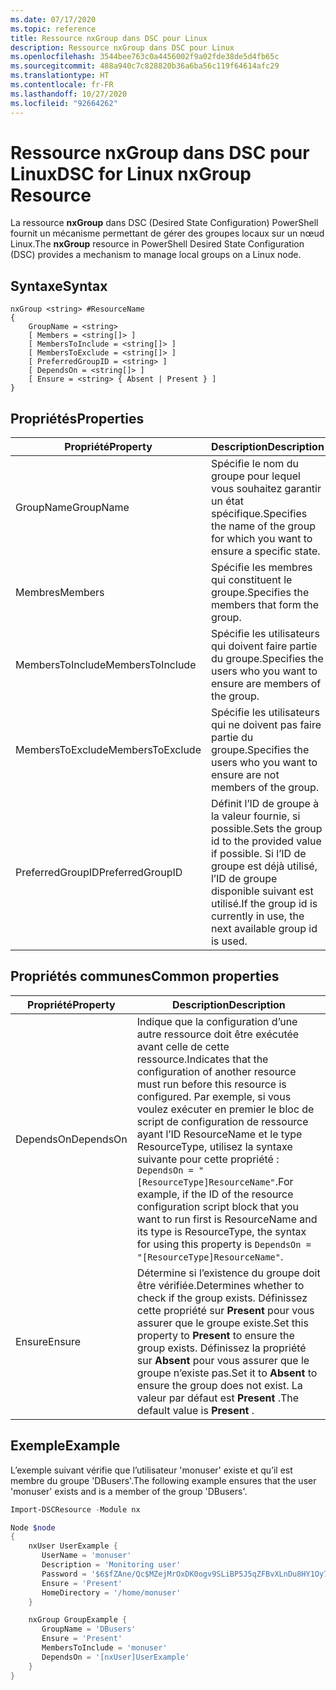 ```yaml
---
ms.date: 07/17/2020
ms.topic: reference
title: Ressource nxGroup dans DSC pour Linux
description: Ressource nxGroup dans DSC pour Linux
ms.openlocfilehash: 3544bee763c0a4456002f9a02fde38de5d4fb65c
ms.sourcegitcommit: 488a940c7c828820b36a6ba56c119f64614afc29
ms.translationtype: HT
ms.contentlocale: fr-FR
ms.lasthandoff: 10/27/2020
ms.locfileid: "92664262"
---
```

# <a name="dsc-for-linux-nxgroup-resource"></a><span data-ttu-id="e95aa-103">Ressource nxGroup dans DSC pour Linux</span><span class="sxs-lookup"><span data-stu-id="e95aa-103">DSC for Linux nxGroup Resource</span></span>

<span data-ttu-id="e95aa-104">La ressource **nxGroup** dans DSC (Desired State Configuration) PowerShell fournit un mécanisme permettant de gérer des groupes locaux sur un nœud Linux.</span><span class="sxs-lookup"><span data-stu-id="e95aa-104">The **nxGroup** resource in PowerShell Desired State Configuration (DSC) provides a mechanism to manage local groups on a Linux node.</span></span>

## <a name="syntax"></a><span data-ttu-id="e95aa-105">Syntaxe</span><span class="sxs-lookup"><span data-stu-id="e95aa-105">Syntax</span></span>

```Syntax
nxGroup <string> #ResourceName
{
    GroupName = <string>
    [ Members = <string[]> ]
    [ MembersToInclude = <string[]> ]
    [ MembersToExclude = <string[]> ]
    [ PreferredGroupID = <string> ]
    [ DependsOn = <string[]> ]
    [ Ensure = <string> { Absent | Present } ]
}
```

## <a name="properties"></a><span data-ttu-id="e95aa-106">Propriétés</span><span class="sxs-lookup"><span data-stu-id="e95aa-106">Properties</span></span>

|<span data-ttu-id="e95aa-107">Propriété</span><span class="sxs-lookup"><span data-stu-id="e95aa-107">Property</span></span> |<span data-ttu-id="e95aa-108">Description</span><span class="sxs-lookup"><span data-stu-id="e95aa-108">Description</span></span> |
|---|---|
|<span data-ttu-id="e95aa-109">GroupName</span><span class="sxs-lookup"><span data-stu-id="e95aa-109">GroupName</span></span> |<span data-ttu-id="e95aa-110">Spécifie le nom du groupe pour lequel vous souhaitez garantir un état spécifique.</span><span class="sxs-lookup"><span data-stu-id="e95aa-110">Specifies the name of the group for which you want to ensure a specific state.</span></span> |
|<span data-ttu-id="e95aa-111">Membres</span><span class="sxs-lookup"><span data-stu-id="e95aa-111">Members</span></span> |<span data-ttu-id="e95aa-112">Spécifie les membres qui constituent le groupe.</span><span class="sxs-lookup"><span data-stu-id="e95aa-112">Specifies the members that form the group.</span></span> |
|<span data-ttu-id="e95aa-113">MembersToInclude</span><span class="sxs-lookup"><span data-stu-id="e95aa-113">MembersToInclude</span></span> |<span data-ttu-id="e95aa-114">Spécifie les utilisateurs qui doivent faire partie du groupe.</span><span class="sxs-lookup"><span data-stu-id="e95aa-114">Specifies the users who you want to ensure are members of the group.</span></span> |
|<span data-ttu-id="e95aa-115">MembersToExclude</span><span class="sxs-lookup"><span data-stu-id="e95aa-115">MembersToExclude</span></span> |<span data-ttu-id="e95aa-116">Spécifie les utilisateurs qui ne doivent pas faire partie du groupe.</span><span class="sxs-lookup"><span data-stu-id="e95aa-116">Specifies the users who you want to ensure are not members of the group.</span></span> |
|<span data-ttu-id="e95aa-117">PreferredGroupID</span><span class="sxs-lookup"><span data-stu-id="e95aa-117">PreferredGroupID</span></span> |<span data-ttu-id="e95aa-118">Définit l’ID de groupe à la valeur fournie, si possible.</span><span class="sxs-lookup"><span data-stu-id="e95aa-118">Sets the group id to the provided value if possible.</span></span> <span data-ttu-id="e95aa-119">Si l’ID de groupe est déjà utilisé, l’ID de groupe disponible suivant est utilisé.</span><span class="sxs-lookup"><span data-stu-id="e95aa-119">If the group id is currently in use, the next available group id is used.</span></span> |

## <a name="common-properties"></a><span data-ttu-id="e95aa-120">Propriétés communes</span><span class="sxs-lookup"><span data-stu-id="e95aa-120">Common properties</span></span>

|<span data-ttu-id="e95aa-121">Propriété</span><span class="sxs-lookup"><span data-stu-id="e95aa-121">Property</span></span> |<span data-ttu-id="e95aa-122">Description</span><span class="sxs-lookup"><span data-stu-id="e95aa-122">Description</span></span> |
|---|---|
|<span data-ttu-id="e95aa-123">DependsOn</span><span class="sxs-lookup"><span data-stu-id="e95aa-123">DependsOn</span></span> |<span data-ttu-id="e95aa-124">Indique que la configuration d’une autre ressource doit être exécutée avant celle de cette ressource.</span><span class="sxs-lookup"><span data-stu-id="e95aa-124">Indicates that the configuration of another resource must run before this resource is configured.</span></span> <span data-ttu-id="e95aa-125">Par exemple, si vous voulez exécuter en premier le bloc de script de configuration de ressource ayant l’ID ResourceName et le type ResourceType, utilisez la syntaxe suivante pour cette propriété : `DependsOn = "[ResourceType]ResourceName"`.</span><span class="sxs-lookup"><span data-stu-id="e95aa-125">For example, if the ID of the resource configuration script block that you want to run first is ResourceName and its type is ResourceType, the syntax for using this property is `DependsOn = "[ResourceType]ResourceName"`.</span></span> |
|<span data-ttu-id="e95aa-126">Ensure</span><span class="sxs-lookup"><span data-stu-id="e95aa-126">Ensure</span></span> |<span data-ttu-id="e95aa-127">Détermine si l’existence du groupe doit être vérifiée.</span><span class="sxs-lookup"><span data-stu-id="e95aa-127">Determines whether to check if the group exists.</span></span> <span data-ttu-id="e95aa-128">Définissez cette propriété sur **Present** pour vous assurer que le groupe existe.</span><span class="sxs-lookup"><span data-stu-id="e95aa-128">Set this property to **Present** to ensure the group exists.</span></span> <span data-ttu-id="e95aa-129">Définissez la propriété sur **Absent** pour vous assurer que le groupe n’existe pas.</span><span class="sxs-lookup"><span data-stu-id="e95aa-129">Set it to **Absent** to ensure the group does not exist.</span></span> <span data-ttu-id="e95aa-130">La valeur par défaut est **Present** .</span><span class="sxs-lookup"><span data-stu-id="e95aa-130">The default value is **Present** .</span></span> |

## <a name="example"></a><span data-ttu-id="e95aa-131">Exemple</span><span class="sxs-lookup"><span data-stu-id="e95aa-131">Example</span></span>

<span data-ttu-id="e95aa-132">L’exemple suivant vérifie que l’utilisateur 'monuser' existe et qu’il est membre du groupe 'DBusers'.</span><span class="sxs-lookup"><span data-stu-id="e95aa-132">The following example ensures that the user 'monuser' exists and is a member of the group 'DBusers'.</span></span>

```powershell
Import-DSCResource -Module nx

Node $node
{
    nxUser UserExample {
       UserName = 'monuser'
       Description = 'Monitoring user'
       Password = '$6$fZAne/Qc$MZejMrOxDK0ogv9SLiBP5J5qZFBvXLnDu8HY1Oy7ycX.Y3C7mGPUfeQy3A82ev3zIabhDQnj2ayeuGn02CqE/0'
       Ensure = 'Present'
       HomeDirectory = '/home/monuser'
    }

    nxGroup GroupExample {
       GroupName = 'DBusers'
       Ensure = 'Present'
       MembersToInclude = 'monuser'
       DependsOn = '[nxUser]UserExample'
    }
}
```
